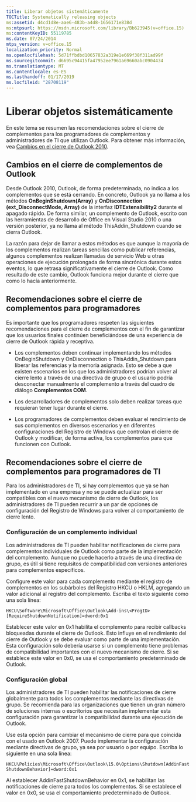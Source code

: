 ```yaml
---
title: Liberar objetos sistemáticamente
TOCTitle: Systematically releasing objects
ms:assetid: d4cd1d8e-aae6-483b-a4d8-1656171e838d
ms:mtpsurl: https://msdn.microsoft.com/library/Bb623945(v=office.15)
ms:contentKeyID: 55119785
ms.date: 07/24/2014
mtps_version: v=office.15
localization_priority: Normal
ms.openlocfilehash: 5d71ffbdbd10657832a319e1e669f38f311ad99f
ms.sourcegitcommit: d6695c94415fa47952ee7961a69660abc0904434
ms.translationtype: MT
ms.contentlocale: es-ES
ms.lasthandoff: 01/17/2019
ms.locfileid: "28708119"
---
```

# <a name="systematically-releasing-objects"></a>Liberar objetos sistemáticamente

En este tema se resumen las recomendaciones sobre el cierre de complementos para los programadores de complementos y administradores de TI que utilizan Outlook. Para obtener más información, vea [Cambios en el cierre de Outlook 2010](https://msdn.microsoft.com/library/ee720183\(v=office.15\)).

## <a name="add-in-shutdown-changes-in-outlook"></a>Cambios en el cierre de complementos de Outlook

Desde Outlook 2010, Outlook, de forma predeterminada, no indica a los complementos que se está cerrando. En concreto, Outlook ya no llama a los métodos **OnBeginShutdown(Array)** y **OnDisconnection (ext\_DisconnectMode, Array)** de la interfaz **IDTExtensibility2** durante el apagado rápido. De forma similar, un complemento de Outlook, escrito con las herramientas de desarrollo de Office en Visual Studio 2010 o una versión posterior, ya no llama al método ThisAddin\_Shutdown cuando se cierra Outlook. 

La razón para dejar de llamar a estos métodos es que aunque la mayoría de los complementos realizan tareas sencillas como publicar referencias, algunos complementos realizan llamadas de servicio Web u otras operaciones de ejecución prolongada de forma sincrónica durante estos eventos, lo que retrasa significativamente el cierre de Outlook. Como resultado de este cambio, Outlook funciona mejor durante el cierre que como lo hacía anteriormente.

## <a name="recommendations-for-add-in-shutdown-for-developers"></a>Recomendaciones sobre el cierre de complementos para programadores

Es importante que los programadores respeten las siguientes recomendaciones para el cierre de complementos con el fin de garantizar que los usuarios finales continúen beneficiándose de una experiencia de cierre de Outlook rápida y receptiva. 

- Los complementos deben continuar implementando los métodos OnBeginShutdown y OnDisconnection o ThisAddin\_Shutdown para liberar las referencias y la memoria asignada. Esto se debe a que existen escenarios en los que los administradores podrían volver al cierre lento a través de una directiva de grupo o el usuario podría desconectar manualmente el complemento a través del cuadro de diálogo **Complementos COM**.

- Los desarrolladores de complementos solo deben realizar tareas que requieran tener lugar durante el cierre.

- Los programadores de complementos deben evaluar el rendimiento de sus complementos en diversos escenarios y en diferentes configuraciones del Registro de Windows que controlan el cierre de Outlook y modificar, de forma activa, los complementos para que funcionen con Outlook.

## <a name="recommendations-for-add-in-shutdown-for-it-administrators"></a>Recomendaciones sobre el cierre de complementos para programadores de TI

Para los administradores de TI, si hay complementos que ya se han implementado en una empresa y no se puede actualizar para ser compatibles con el nuevo mecanismo de cierre de Outlook, los administradores de TI pueden recurrir a un par de opciones de configuración del Registro de Windows para volver al comportamiento de cierre lento.

### <a name="individual-add-in-setting"></a>Configuración de un complemento individual

Los administradores de TI pueden habilitar notificaciones de cierre para complementos individuales de Outlook como parte de la implementación del complemento. Aunque no puede hacerlo a través de una directiva de grupo, es útil si tiene requisitos de compatibilidad con versiones anteriores para complementos específicos.

Configure este valor para cada complemento mediante el registro de complementos en los subárboles del Registro HKCU o HKLM, agregando un valor adicional al registro del complemento. Escriba el texto siguiente como una sola línea:

`HKCU\Software\Microsoft\Office\Outlook\Add-ins\<ProgID>[RequireShutdownNotification]=dword:0x1`

Establecer este valor en 0x1 habilita el complemento para recibir callbacks bloqueadas durante el cierre de Outlook. Esto influye en el rendimiento del cierre de Outlook y se debe evaluar como parte de una implementación. Esta configuración solo debería usarse si un complemento tiene problemas de compatibilidad importantes con el nuevo mecanismo de cierre. Si se establece este valor en 0x0, se usa el comportamiento predeterminado de Outlook.

### <a name="global-setting"></a>Configuración global

Los administradores de TI pueden habilitar las notificaciones de cierre globalmente para todos los complementos mediante las directivas de grupo. Se recomienda para las organizaciones que tienen un gran número de soluciones internas o escritorios que necesitan implementar esta configuración para garantizar la compatibilidad durante una ejecución de Outlook.

Use esta opción para cambiar el mecanismo de cierre para que coincida con el usado en Outlook 2007. Puede implementar la configuración mediante directivas de grupo, ya sea por usuario o por equipo. Escriba lo siguiente en una sola línea:

`HKCU\Policies\Microsoft\Office\Outlook\15.0\Options\Shutdown[AddinFastShutdownBehavior]=dword:0x1`

Al establecer AddinFastShutdownBehavior en 0x1, se habilitan las notificaciones de cierre para todos los complementos. Si se establece el valor en 0x0, se usa el comportamiento predeterminado de Outlook.

